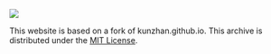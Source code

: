 ![](https://latex.codecogs.com/gif.latex?{\gamma}ou~can~{\upsilon}isit~it) 

This website is based on a fork of kunzhan.github.io. This archive is distributed under the [MIT License](https://github.com/XiantaoXiao/XiantaoXiao.github.io/blob/master/license.md).

